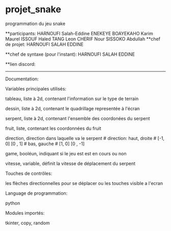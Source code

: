 # projet_snake
programmation du jeu snake


**participants:
HARNOUFI Salah-Eddine
ENEKEYE BOAYEKAHO Karim Maurel
ISSOUF Haled
TANG Leon
CHERIF Nour
SISSOKO Abdullah
**chef de projet:
HARNOUFI SALAH EDDINE

**chef de syntaxe (pour l'instant):
HARNOUFI SALAH EDDINE

**lien discord:

-------------------------------------
Documentation:

Variables principales utilisés:

tableau, liste à 2d, contenant l'information sur le type de terrain

dessin, liste à 2d, contenant le quadrillage representée à l'écran

serpent, liste à 2d, contenant l'ensemble des coordonées du serpent

fruit, liste, contenant les coordonnées du fruit

direction, direction dans laquelle va le serpent
	# direction: haut,       droite
	#             [-1, 0]     [0 , 1]
	#              bas,      gauche
	#             [1, 0]     [0 , -1]

game, booléun, indiquant si le jeu est est en cours ou non

vitesse, variable, définit la vitesse de déplacement du serpent

Touches de contrôles:

les flèches directionnelles pour se déplacer ou
les touches visible a l'ecran

Language de programmation:

python

Modules importés:

tkinter, copy, random
